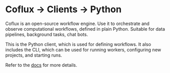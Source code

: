 # Coflux → Clients → Python

Coflux is an open-source workflow engine. Use it to orchestrate and observe computational workflows, defined in plain Python. Suitable for data pipelines, background tasks, chat bots.

This is the Python client, which is used for defining workflows. It also includes the CLI, which can be used for running workers, configuring new projects, and starting runs.

Refer to the [docs](https://docs.coflux.com) for more details.
